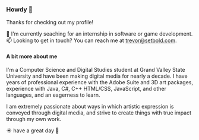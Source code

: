 ### Howdy 👋

Thanks for checking out my profile!

🔎 I'm currently seaching for an internship in software or game development.  
📫 Looking to get in touch? You can reach me at [trevor@setbold.com](mailto:trevor@setbold.com).

#### A bit more about me

I'm a Computer Science and Digital Studies student at Grand Valley State University and have been making digital media for nearly a decade. I have years of professional experience with the Adobe Suite and 3D art packages, experience with Java, C#, C++ HTML/CSS, JavaScript, and other languages, and an eagerness to learn.

I am extremely passionate about ways in which artistic expression is conveyed through digital media, and strive to create things with true impact through my own work.

☀ have a great day 🌻
